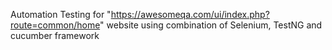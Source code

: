 Automation Testing for "https://awesomeqa.com/ui/index.php?route=common/home" website using combination of Selenium, TestNG and cucumber framework